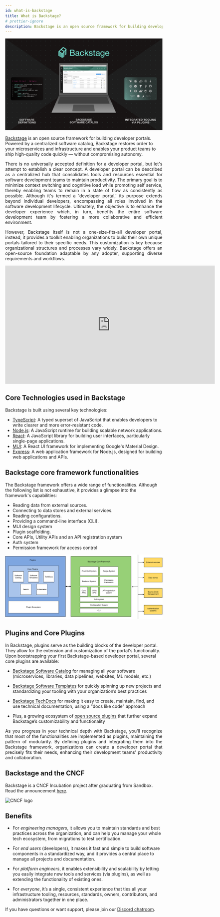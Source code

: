 ```yaml
---
id: what-is-backstage
title: What is Backstage?
# prettier-ignore
description: Backstage is an open source framework for building developer portals. Powered by a centralized software catalog, Backstage restores order to your microservices and infrastructure
---
```


![software-catalog](../assets/header.png)

[Backstage](https://backstage.io/) is an open source framework for building developer
portals. Powered by a centralized software catalog, Backstage restores order to
your microservices and infrastructure and enables your product teams to ship
high-quality code quickly — without compromising autonomy.


<div style="text-align: justify;">
There is no universally accepted definition for a developer portal, but let's attempt to establish a clear concept. A developer portal can be described as a centralized hub that consolidates tools and resources essential for software development teams to maintain productivity. The primary goal is to minimize context switching and cognitive load while promoting self service, thereby enabling teams to remain in a state of flow as consistently as possible. Although it's termed a 'developer portal,' its purpose extends beyond individual developers, encompassing all roles involved in the software development lifecycle. Ultimately, the objective is to enhance the developer experience which, in turn, benefits the entire software development team by fostering a more collaborative and efficient environment.

However, Backstage itself is not a one-size-fits-all developer portal, instead, it provides a toolkit enabling organizations to build their own unique portals tailored to their specific needs. This customization is key because organizational structures and processes vary widely. Backstage offers an open-source foundation adaptable by any adopter, supporting diverse requirements and workflows.
</div>


<iframe width="672" height="378" src="https://www.youtube.com/embed/85TQEpNCaU0" title="YouTube video player" frameborder="0" allow="accelerometer; autoplay; clipboard-write; encrypted-media; gyroscope; picture-in-picture" allowfullscreen></iframe>

## Core Technologies used in Backstage

Backstage is built using several key technologies:

* [TypeScript](https://www.typescriptlang.org/): A typed superset of JavaScript that enables developers to write clearer and more error-resistant code.
* [Node.js](https://nodejs.org/): A JavaScript runtime for building scalable network applications.
* [React](https://reactjs.org/): A JavaScript library for building user interfaces, particularly single-page applications.
* [MUI](https://mui.com/): A React UI framework for implementing Google's Material Design.
* [Express](https://expressjs.com/): A web application framework for Node.js, designed for building web applications and APIs.

## Backstage core framework functionalities

The Backstage framework offers a wide range of functionalities. Although the following list is not exhaustive, it provides a glimpse into the framework's capabilities:

* Reading data from external sources.
* Connecting to data stores and external services.
* Reading configurations.
* Providing a command-line interface (CLI).
* MUI design system
* Plugin scaffolding.
* Core APIs, Utility APIs and an API registration system
* Auth system
* Permission framework for access control

![Backstage Framework Overview](../assets/architecture-overview/framework-overview.drawio.svg)

## Plugins and Core Plugins

In Backstage, plugins serve as the building blocks of the developer portal. They allow for the extension and customization of the portal's functionality. Upon bootstrapping your first Backstage-based developer portal, several core plugins are available:


- [Backstage Software Catalog](../features/software-catalog/index.md) for
  managing all your software (microservices, libraries, data pipelines,
  websites, ML models, etc.)

- [Backstage Software Templates](../features/software-templates/index.md) for
  quickly spinning up new projects and standardizing your tooling with your
  organization’s best practices

- [Backstage TechDocs](../features/techdocs/README.md) for making it easy to
  create, maintain, find, and use technical documentation, using a "docs like
  code" approach

- Plus, a growing ecosystem of
  [open source plugins](https://github.com/backstage/backstage/tree/master/plugins)
  that further expand Backstage’s customizability and functionality

<div style="text-align: justify;">
As you progress in your technical depth with Backstage, you’ll recognize that most of the functionalities are implemented as plugins, maintaining the pattern of modularity. 
By defining plugins and integrating them into the Backstage framework, organizations can create a developer portal that precisely fits their needs, enhancing their development teams' productivity and collaboration.
</div>


## Backstage and the CNCF

Backstage is a CNCF Incubation project after graduating from Sandbox. Read the announcement
[here](https://backstage.io/blog/2022/03/16/backstage-turns-two#out-of-the-sandbox-and-into-incubation).

<img src="https://backstage.io/img/cncf-white.svg" alt="CNCF logo" width="400" />

## Benefits

- For _engineering managers_, it allows you to maintain standards and best
  practices across the organization, and can help you manage your whole tech
  ecosystem, from migrations to test certification.

- For _end users_ (developers), it makes it fast and simple to build software
  components in a standardized way, and it provides a central place to manage
  all projects and documentation.

- For _platform engineers_, it enables extensibility and scalability by letting
  you easily integrate new tools and services (via plugins), as well as
  extending the functionality of existing ones.

- For _everyone_, it’s a single, consistent experience that ties all your
  infrastructure tooling, resources, standards, owners, contributors, and
  administrators together in one place.

If you have questions or want support, please join our
[Discord chatroom](https://discord.gg/backstage-687207715902193673).
